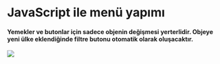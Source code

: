 # JavaScript ile menü yapımı
#### Yemekler ve butonlar için sadece objenin değişmesi yerterlidir. Objeye yeni ülke eklendiğinde filtre butonu otomatik olarak oluşacaktır.
![](https://github.com/Mehmetagkus/asianKitchenMenu/blob/master/asiankitchen.gif)
